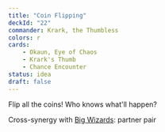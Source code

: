 ```yaml
---
title: "Coin Flipping"
deckId: "22"
commander: Krark, the Thumbless
colors: r
cards:
    - Okaun, Eye of Chaos
    - Krark's Thumb
    - Chance Encounter
status: idea
draft: false
---
```


Flip all the coins! Who knows what'll happen?

Cross-synergy with [Big Wizards](/decks/43-big-wizards): partner pair
